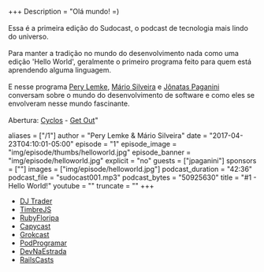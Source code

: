 +++
Description = "Olá mundo! =)<br/><br/> Essa é a primeira edição do Sudocast, o podcast de tecnologia mais lindo do universo.<br/><br/> Para manter a tradição no mundo do desenvolvimento nada como uma edição 'Hello World', geralmente o primeiro programa feito para quem está aprendendo alguma linguagem.<br/><br/> E nesse programa [Pery Lemke](https://www.twitter.com/perylemke), [Mário Silveira](https://www.twitter.com/dermarios) e [Jônatas Paganini](https://www.twitter.com/jonatasdp) conversam sobre o mundo do desenvolvimento de software e como eles se envolveram nesse mundo fascinante.<br/><br/> Abertura: [Cyclos](https://www.facebook.com/cyclosrocktrio/) - [Get Out](https://soundcloud.com/cyclosrocktrio/cyclos-get-out)"

aliases = ["/1"]
author = "Pery Lemke & Mário Silveira"
date = "2017-04-23T04:10:01-05:00"
episode = "1"
episode_image = "img/episode/thumbs/helloworld.jpg"
episode_banner = "img/episode/helloworld.jpg"
explicit = "no"
guests = ["jpaganini"]
sponsors = [""]
images = ["img/episode/helloworld.jpg"]
podcast_duration = "42:36"
podcast_file = "sudocast001.mp3"
podcast_bytes = "50925630"
title = "#1 - Hello World!"
youtube = ""
truncate = ""
+++

* [DJ Trader](https://github.com/jonatas/dj-trader)
* [TimbreJS](http://mohayonao.github.io/timbre.js/)
* [RubyFloripa](https://www.meetup.com/pt-BR/rubyfloripa/)
* [Capycast](https://soundcloud.com/rdshipit)
* [Grokcast](http://www.grokpodcast.com/)
* [PodProgramar](https://mundopodcast.com.br/podprogramar/)
* [DevNaEstrada](http://devnaestrada.com.br/)
* [RailsCasts](http://railscasts.com/)
